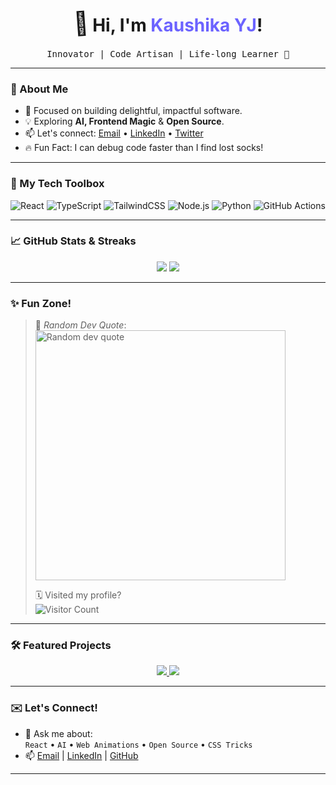 


<h1 align="center">
  <span style="display:inline-block;transform:rotate(-4deg);font-size:1.3em;">👋</span> Hi, I'm <span style="color:#6C63FF;">Kaushika YJ</span>!
</h1>
<p align="center">
  <samp>Innovator | Code Artisan | Life-long Learner 🚀</samp>
</p>

---

### 🌟 About Me
- 🎯 Focused on building delightful, impactful software.
- 💡 Exploring <b>AI, Frontend Magic</b> & <b>Open Source</b>.
- 📫 Let's connect: <a href="mailto:your.email@example.com">Email</a> • <a href="https://www.linkedin.com/in/yourprofile" target="_blank">LinkedIn</a> • <a href="https://twitter.com/yourhandle" target="_blank">Twitter</a>
- 🔥 Fun Fact: I can debug code faster than I find lost socks!

---

### 🚧 My Tech Toolbox
<p align="center">
  <img alt="React" src="https://img.shields.io/badge/React-20232a?style=for-the-badge&logo=react&logoColor=61dafb"/>
  <img alt="TypeScript" src="https://img.shields.io/badge/TypeScript-007acc?style=for-the-badge&logo=typescript&logoColor=white"/>
  <img alt="TailwindCSS" src="https://img.shields.io/badge/TailwindCSS-38bdf8?style=for-the-badge&logo=tailwindcss&logoColor=white"/>
  <img alt="Node.js" src="https://img.shields.io/badge/Node.js-339933?style=for-the-badge&logo=node.js&logoColor=white"/>
  <img alt="Python" src="https://img.shields.io/badge/Python-3776ab?style=for-the-badge&logo=python&logoColor=white"/>
  <img alt="GitHub Actions" src="https://img.shields.io/badge/GitHub%20Actions-2088FF?style=for-the-badge&logo=github-actions&logoColor=white"/>
</p>

---

### 📈 GitHub Stats & Streaks
<p align="center">
  <img src="https://github-readme-streak-stats.herokuapp.com/?user=kaushikayj&theme=tokyonight&hide_border=true"/>
  <img src="https://github-readme-stats.vercel.app/api?username=kaushikayj&show_icons=true&theme=tokyonight&hide_border=true"/>
</p>

---

### ✨ Fun Zone!
> 🧩 *Random Dev Quote*:  
> <img src="https://quotes-github-readme.vercel.app/api?type=horizontal&theme=tokyonight" alt="Random dev quote" width="400"/>
>
> 🗓️ Visited my profile?  
> ![Visitor Count](https://profile-counter.glitch.me/kaushikayj/count.svg)

---

### 🛠️ Featured Projects
<!-- Showcase your top repositories with neat badges -->
<p align="center">
  <a href="https://github.com/kaushikayj/featured-project">
    <img src="https://github-readme-stats.vercel.app/api/pin/?username=kaushikayj&repo=featured-project&theme=tokyonight" />
  </a>
  <a href="https://github.com/kaushikayj/another-cool-project">
    <img src="https://github-readme-stats.vercel.app/api/pin/?username=kaushikayj&repo=another-cool-project&theme=tokyonight" />
  </a>
</p>

---

### ✉️ Let's Connect!
- 💬 Ask me about:  
  `React` • `AI` • `Web Animations` • `Open Source` • `CSS Tricks`
- 📫 [Email](mailto:your.email@example.com) | [LinkedIn](https://www.linkedin.com/in/yourprofile) | [GitHub](https://github.com/YourUsername)

---

<!--
🎨 Pro Tips:
- Replace placeholder links, banners, and project names.
- Add your favorite highlight emoji!
- Use shields/badges from [shields.io](https://shields.io) for style.
- Personalize the Fun Fact & About Me sections.
- Tweak colors/themes for your vibe.
-->